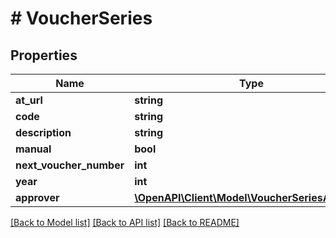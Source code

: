 # # VoucherSeries

## Properties

Name | Type | Description | Notes
------------ | ------------- | ------------- | -------------
**at_url** | **string** |  | [optional]
**code** | **string** |  |
**description** | **string** |  | [optional]
**manual** | **bool** |  | [optional]
**next_voucher_number** | **int** |  | [optional]
**year** | **int** |  | [optional]
**approver** | [**\OpenAPI\Client\Model\VoucherSeriesApprover**](VoucherSeriesApprover.md) |  | [optional]

[[Back to Model list]](../../README.md#models) [[Back to API list]](../../README.md#endpoints) [[Back to README]](../../README.md)
